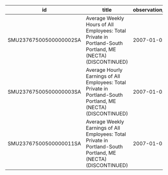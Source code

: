 | id                     | title                                                                                                         | observation_start   | observation_end   |
|------------------------|---------------------------------------------------------------------------------------------------------------|---------------------|-------------------|
| SMU23767500500000002SA | Average Weekly Hours of All Employees: Total Private in Portland-South Portland, ME (NECTA) (DISCONTINUED)    | 2007-01-01          | 2022-03-01        |
| SMU23767500500000003SA | Average Hourly Earnings of All Employees: Total Private in Portland-South Portland, ME (NECTA) (DISCONTINUED) | 2007-01-01          | 2022-03-01        |
| SMU23767500500000011SA | Average Weekly Earnings of All Employees: Total Private in Portland-South Portland, ME (NECTA) (DISCONTINUED) | 2007-01-01          | 2022-03-01        |